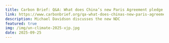 ```yaml
---
title: Carbon Brief: Q&A: What does China’s new Paris Agreement pledge mean for climate action?
link: https://www.carbonbrief.org/qa-what-does-chinas-new-paris-agreement-pledge-mean-for-climate-action/
description: Michael Davidson discusses the new NDC
featured: true
img: /img/un-climate-2025-xjp.jpg
date: 2025-09-25
---
```

